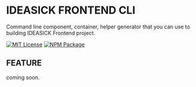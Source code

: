 # IDEASICK FRONTEND CLI
Command line component, container, helper generator that you can use to building IDEASICK Frontend project. 

<span class="mit-license"><a href="https://github.com/ptdede/IDEASICK-FRONTEND-MASTER/blob/master/LICENSE" title="MIT License"><img src="https://img.shields.io/github/license/mashape/apistatus.svg?style=flat-square" alt="MIT License" /></a></span> <span class="npm-package"><a href="https://www.npmjs.com/package/ideasick-frontend-cli" title="NPM Package"><img src="https://img.shields.io/npm/v/ideasick-frontend-cli.svg?style=flat-square" alt="NPM Package" /></a></span>

## FEATURE

coming soon.
